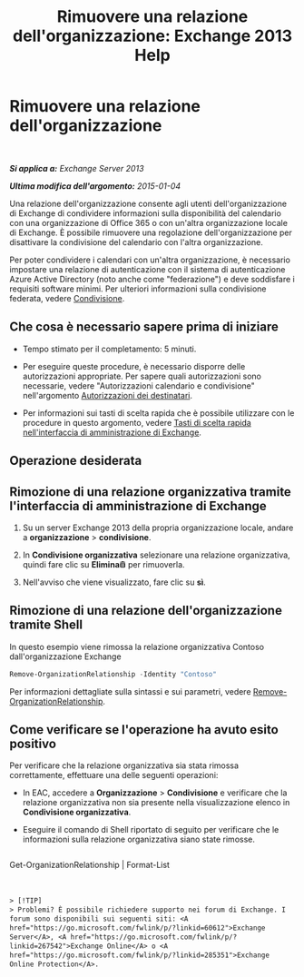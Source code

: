 ﻿---
title: "Rimuovere una relazione dell'organizzazione: Exchange 2013 Help"
TOCTitle: Rimuovere una relazione dell'organizzazione
ms:assetid: ff211394-f58b-4da7-bb3a-df6abcb5950e
ms:mtpsurl: https://technet.microsoft.com/it-it/library/JJ657513(v=EXCHG.150)
ms:contentKeyID: 50482103
ms.date: 05/22/2018
mtps_version: v=EXCHG.150
ms.translationtype: MT
---

# Rimuovere una relazione dell'organizzazione

 

_**Si applica a:** Exchange Server 2013_

_**Ultima modifica dell'argomento:** 2015-01-04_

Una relazione dell'organizzazione consente agli utenti dell'organizzazione di Exchange di condividere informazioni sulla disponibilità del calendario con una organizzazione di Office 365 o con un'altra organizzazione locale di Exchange. È possibile rimuovere una regolazione dell'organizzazione per disattivare la condivisione del calendario con l'altra organizzazione.

Per poter condividere i calendari con un'altra organizzazione, è necessario impostare una relazione di autenticazione con il sistema di autenticazione Azure Active Directory (noto anche come "federazione") e deve soddisfare i requisiti software minimi. Per ulteriori informazioni sulla condivisione federata, vedere [Condivisione](sharing-exchange-2013-help.md).

## Che cosa è necessario sapere prima di iniziare

  - Tempo stimato per il completamento: 5 minuti.

  - Per eseguire queste procedure, è necessario disporre delle autorizzazioni appropriate. Per sapere quali autorizzazioni sono necessarie, vedere "Autorizzazioni calendario e condivisione" nell'argomento [Autorizzazioni dei destinatari](recipients-permissions-exchange-2013-help.md).

  - Per informazioni sui tasti di scelta rapida che è possibile utilizzare con le procedure in questo argomento, vedere [Tasti di scelta rapida nell'interfaccia di amministrazione di Exchange](keyboard-shortcuts-in-the-exchange-admin-center-exchange-online-protection-help.md).

## Operazione desiderata

## Rimozione di una relazione organizzativa tramite l'interfaccia di amministrazione di Exchange

1.  Su un server Exchange 2013 della propria organizzazione locale, andare a **organizzazione** \> **condivisione**.

2.  In **Condivisione organizzativa** selezionare una relazione organizzativa, quindi fare clic su **Elimina**![Icona Elimina](images/Dd979797.14f639f6-61e8-4418-bbfb-0db14de9d2f5(EXCHG.150).gif "Icona Elimina") per rimuoverla.

3.  Nell'avviso che viene visualizzato, fare clic su **sì**.

## Rimozione di una relazione dell'organizzazione tramite Shell

In questo esempio viene rimossa la relazione organizzativa Contoso dall'organizzazione Exchange

```powershell
Remove-OrganizationRelationship -Identity "Contoso"
```

Per informazioni dettagliate sulla sintassi e sui parametri, vedere [Remove-OrganizationRelationship](https://technet.microsoft.com/it-it/library/ee332362\(v=exchg.150\)).

## Come verificare se l'operazione ha avuto esito positivo

Per verificare che la relazione organizzativa sia stata rimossa correttamente, effettuare una delle seguenti operazioni:

  - In EAC, accedere a **Organizzazione** \> **Condivisione** e verificare che la relazione organizzativa non sia presente nella visualizzazione elenco in **Condivisione organizzativa**.

  - Eseguire il comando di Shell riportato di seguito per verificare che le informazioni sulla relazione organizzativa siano state rimosse.
    
    ```powershell
Get-OrganizationRelationship | Format-List
```


> [!TIP]
> Problemi? È possibile richiedere supporto nei forum di Exchange. I forum sono disponibili sui seguenti siti: <A href="https://go.microsoft.com/fwlink/p/?linkid=60612">Exchange Server</A>, <A href="https://go.microsoft.com/fwlink/p/?linkid=267542">Exchange Online</A> o <A href="https://go.microsoft.com/fwlink/p/?linkid=285351">Exchange Online Protection</A>.


